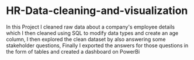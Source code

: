 # HR-Data-cleaning-and-visualization
In this Project I cleaned raw data about a company's employee details which I then cleaned using SQL to modify data types and create an age column, I then explored the clean dataset by also answering some stakeholder questions, Finally I exported the answers for those questions in the form of tables and created a dashboard on PowerBi
